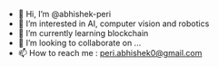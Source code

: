 - 👋 Hi, I’m @abhishek-peri
- 👀 I’m interested in AI, computer vision and robotics
- 🌱 I’m currently learning blockchain
- 💞️ I’m looking to collaborate on ...
- 📫 How to reach me : peri.abhishek0@gmail.com

<!---
abhishek-peri/abhishek-peri is a ✨ special ✨ repository because its `README.md` (this file) appears on your GitHub profile.
You can click the Preview link to take a look at your changes.
--->
